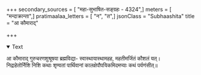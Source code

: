 +++
secondary_sources = [ "महा-सुभाषित-सङ्ग्रहः - 4324",]
meters = [ "मन्दाक्रान्ता",]
pratimaalaa_letters = [ "न", "त",]
jsonClass = "Subhaashita"
title = "आ कौमाराद्"

+++

<details open><summary>Text</summary>

आ कौमाराद् गुरुचरणशुश्रूषया ब्रह्मविद्या- स्वास्थायास्थामहह, महतीमर्जितं कौशलं यत्।  
निद्राहेतोर्निशि निशि कथाः शृण्वतां पार्थिवानां कालक्षेपौपयिकमिदमप्याः कथं पर्यणंसीत्॥
</details>
